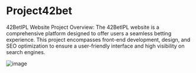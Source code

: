 # Project42bet

42BetIPL Website
Project Overview:
The 42BetIPL website is a comprehensive platform designed to offer users a seamless betting experience. This project encompasses front-end development, design, and SEO optimization to ensure a user-friendly interface and high visibility on search engines.


![image](https://github.com/user-attachments/assets/b3287e3f-12ce-434a-90ce-0868ad2d5156)
